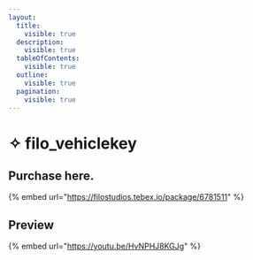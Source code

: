 ```yaml
---
layout:
  title:
    visible: true
  description:
    visible: true
  tableOfContents:
    visible: true
  outline:
    visible: true
  pagination:
    visible: true
---
```


# ✧ filo\_vehiclekey

## Purchase here.

{% embed url="https://filostudios.tebex.io/package/6781511" %}

## Preview

{% embed url="https://youtu.be/HvNPHJ8KGJg" %}
